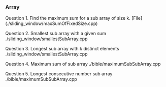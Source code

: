 ### Array

Question 1. Find the maximum sum for a sub array of size k. [File] (./sliding_window/maxSumOfFixedSize.cpp)

Question 2. Smallest sub array with a given sum ./sliding_window/smallestSubArray.cpp

Question 3. Longest sub array with k distinct elements ./sliding_window/smallestSubArray.cpp

Question 4. Maximum sum of sub array ./bible/maximumSubSubArray.cpp

Question 5. Longest consecutive number sub array ./bible/maximumSubSubArray.cpp
